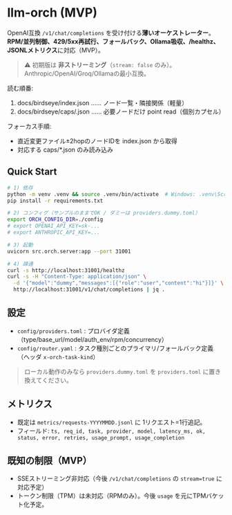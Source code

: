# llm-orch (MVP)

OpenAI互換 `/v1/chat/completions` を受け付ける**薄いオーケストレーター**。**RPM/並列制御、429/5xx再試行、フォールバック、Ollama吸収、/healthz、JSONLメトリクス**に対応（MVP）。

> ⚠️ 初期版は **非ストリーミング**（`stream: false` のみ）。Anthropic/OpenAI/Groq/Ollamaの最小互換。

<!-- LLM-BOOTSTRAP v1 -->
読む順番:
1. docs/birdseye/index.json  …… ノード一覧・隣接関係（軽量）
2. docs/birdseye/caps/<path>.json …… 必要ノードだけ point read（個別カプセル）

フォーカス手順:
- 直近変更ファイル±2hopのノードIDを index.json から取得
- 対応する caps/*.json のみ読み込み
<!-- /LLM-BOOTSTRAP -->

## Quick Start

```bash
# 1) 依存
python -m venv .venv && source .venv/bin/activate  # Windows: .venv\Scripts\activate
pip install -r requirements.txt

# 2) コンフィグ（サンプルのままでOK / ダミーは providers.dummy.toml）
export ORCH_CONFIG_DIR=./config
# export OPENAI_API_KEY=sk-...
# export ANTHROPIC_API_KEY=...

# 3) 起動
uvicorn src.orch.server:app --port 31001

# 4) 疎通
curl -s http://localhost:31001/healthz
curl -s -H "Content-Type: application/json" \
  -d '{"model":"dummy","messages":[{"role":"user","content":"hi"}]}' \
  http://localhost:31001/v1/chat/completions | jq .
```

## 設定

- `config/providers.toml` : プロバイダ定義（type/base_url/model/auth_env/rpm/concurrency）
- `config/router.yaml` : タスク種別ごとのプライマリ/フォールバック定義（ヘッダ `x-orch-task-kind`）

> ローカル動作のみなら `providers.dummy.toml` を `providers.toml` に置き換えてください。

## メトリクス

- 既定は `metrics/requests-YYYYMMDD.jsonl` に 1リクエスト=1行追記。
- フィールド: `ts, req_id, task, provider, model, latency_ms, ok, status, error, retries, usage_prompt, usage_completion`

## 既知の制限（MVP）

- SSEストリーミング非対応（今後 `/v1/chat/completions` の `stream=true` に対応予定）
- トークン制限（TPM）は未対応（RPMのみ）。今後 `usage` を元にTPMバケット化予定。
